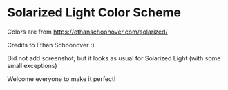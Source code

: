# Solarized Light Color Scheme

Colors are from https://ethanschoonover.com/solarized/

Credits to Ethan Schoonover :)

Did not add screenshot, but it looks as usual for Solarized Light (with some small exceptions)

Welcome everyone to make it perfect!

